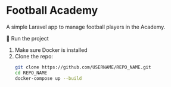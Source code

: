# Football Academy

A simple Laravel app to manage football players in the Academy.

🚀 Run the project

1. Make sure Docker is installed  
2. Clone the repo:
   ```bash
   git clone https://github.com/USERNAME/REPO_NAME.git
   cd REPO_NAME
   docker-compose up --build
